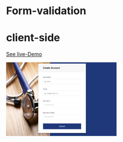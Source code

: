 # Form-validation
# client-side
[See live-Demo](https://cleverttech.github.io/Form-validation/)

<img src="https://github.com/Cleverttech/Form-validation/blob/main/demo.PNG" alt="demo-Image" margin="auto 0px" width="300" height="200"/>
